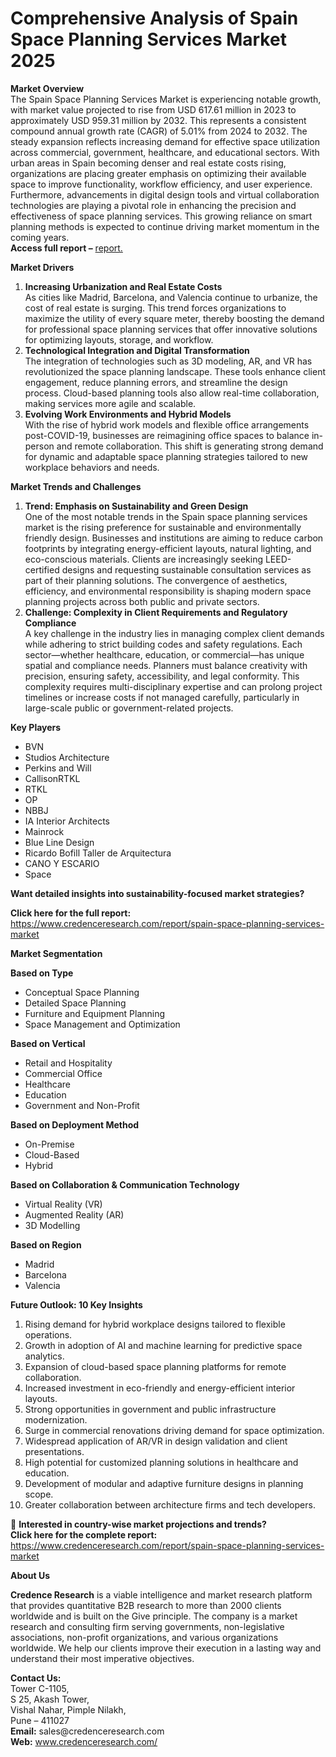 # Comprehensive Analysis of Spain Space Planning Services Market 2025


<p><strong>Market Overview</strong><br /> The Spain Space Planning Services Market is experiencing notable growth, with market value projected to rise from USD 617.61 million in 2023 to approximately USD 959.31 million by 2032. This represents a consistent compound annual growth rate (CAGR) of 5.01% from 2024 to 2032. The steady expansion reflects increasing demand for effective space utilization across commercial, government, healthcare, and educational sectors. With urban areas in Spain becoming denser and real estate costs rising, organizations are placing greater emphasis on optimizing their available space to improve functionality, workflow efficiency, and user experience. Furthermore, advancements in digital design tools and virtual collaboration technologies are playing a pivotal role in enhancing the precision and effectiveness of space planning services. This growing reliance on smart planning methods is expected to continue driving market momentum in the coming years.<br /> <strong>Access full report &ndash;</strong> <a href="https://www.credenceresearch.com/report/spain-space-planning-services-market">report.</a></p>
<p><strong>Market Drivers</strong></p>
<ol>
<li><strong> Increasing Urbanization and Real Estate Costs</strong><br /> As cities like Madrid, Barcelona, and Valencia continue to urbanize, the cost of real estate is surging. This trend forces organizations to maximize the utility of every square meter, thereby boosting the demand for professional space planning services that offer innovative solutions for optimizing layouts, storage, and workflow.</li>
<li><strong> Technological Integration and Digital Transformation</strong><br /> The integration of technologies such as 3D modeling, AR, and VR has revolutionized the space planning landscape. These tools enhance client engagement, reduce planning errors, and streamline the design process. Cloud-based planning tools also allow real-time collaboration, making services more agile and scalable.</li>
<li><strong> Evolving Work Environments and Hybrid Models</strong><br /> With the rise of hybrid work models and flexible office arrangements post-COVID-19, businesses are reimagining office spaces to balance in-person and remote collaboration. This shift is generating strong demand for dynamic and adaptable space planning strategies tailored to new workplace behaviors and needs.</li>
</ol>
<p><strong>Market Trends and Challenges</strong></p>
<ol>
<li><strong> Trend: Emphasis on Sustainability and Green Design</strong><br /> One of the most notable trends in the Spain space planning services market is the rising preference for sustainable and environmentally friendly design. Businesses and institutions are aiming to reduce carbon footprints by integrating energy-efficient layouts, natural lighting, and eco-conscious materials. Clients are increasingly seeking LEED-certified designs and requesting sustainable consultation services as part of their planning solutions. The convergence of aesthetics, efficiency, and environmental responsibility is shaping modern space planning projects across both public and private sectors.</li>
<li><strong> Challenge: Complexity in Client Requirements and Regulatory Compliance</strong><br /> A key challenge in the industry lies in managing complex client demands while adhering to strict building codes and safety regulations. Each sector&mdash;whether healthcare, education, or commercial&mdash;has unique spatial and compliance needs. Planners must balance creativity with precision, ensuring safety, accessibility, and legal conformity. This complexity requires multi-disciplinary expertise and can prolong project timelines or increase costs if not managed carefully, particularly in large-scale public or government-related projects.</li>
</ol>
<p><strong>Key Players</strong></p>
<ul>
<li>BVN</li>
<li>Studios Architecture</li>
<li>Perkins and Will</li>
<li>CallisonRTKL</li>
<li>RTKL</li>
<li>OP</li>
<li>NBBJ</li>
<li>IA Interior Architects</li>
<li>Mainrock</li>
<li>Blue Line Design</li>
<li>Ricardo Bofill Taller de Arquitectura</li>
<li>CANO Y ESCARIO</li>
<li>Space</li>
</ul>
<p><strong>Want detailed insights into sustainability-focused market strategies?</strong></p>
<p><strong>Click here for the full report:</strong> <a href="https://www.credenceresearch.com/report/spain-space-planning-services-market">https://www.credenceresearch.com/report/spain-space-planning-services-market</a></p>
<p><strong>Market Segmentation</strong></p>
<p><strong>Based on Type</strong></p>
<ul>
<li>Conceptual Space Planning</li>
<li>Detailed Space Planning</li>
<li>Furniture and Equipment Planning</li>
<li>Space Management and Optimization</li>
</ul>
<p><strong>Based on Vertical</strong></p>
<ul>
<li>Retail and Hospitality</li>
<li>Commercial Office</li>
<li>Healthcare</li>
<li>Education</li>
<li>Government and Non-Profit</li>
</ul>
<p><strong>Based on Deployment Method</strong></p>
<ul>
<li>On-Premise</li>
<li>Cloud-Based</li>
<li>Hybrid</li>
</ul>
<p><strong>Based on Collaboration &amp; Communication Technology</strong></p>
<ul>
<li>Virtual Reality (VR)</li>
<li>Augmented Reality (AR)</li>
<li>3D Modelling</li>
</ul>
<p><strong>Based on Region</strong></p>
<ul>
<li>Madrid</li>
<li>Barcelona</li>
<li>Valencia</li>
</ul>
<p><strong>Future Outlook: 10 Key Insights</strong></p>
<ol>
<li>Rising demand for hybrid workplace designs tailored to flexible operations.</li>
<li>Growth in adoption of AI and machine learning for predictive space analytics.</li>
<li>Expansion of cloud-based space planning platforms for remote collaboration.</li>
<li>Increased investment in eco-friendly and energy-efficient interior layouts.</li>
<li>Strong opportunities in government and public infrastructure modernization.</li>
<li>Surge in commercial renovations driving demand for space optimization.</li>
<li>Widespread application of AR/VR in design validation and client presentations.</li>
<li>High potential for customized planning solutions in healthcare and education.</li>
<li>Development of modular and adaptive furniture designs in planning scope.</li>
<li>Greater collaboration between architecture firms and tech developers.</li>
</ol>
<p>📌 <strong>Interested in country-wise market projections and trends?</strong><br /> <strong>Click here for the complete report:</strong> <a href="https://www.credenceresearch.com/report/spain-space-planning-services-market">https://www.credenceresearch.com/report/spain-space-planning-services-market</a></p>
<p><strong>About Us</strong></p>
<p><strong>Credence Research</strong> is a viable intelligence and market research platform that provides quantitative B2B research to more than 2000 clients worldwide and is built on the Give principle. The company is a market research and consulting firm serving governments, non-legislative associations, non-profit organizations, and various organizations worldwide. We help our clients improve their execution in a lasting way and understand their most imperative objectives.</p>
<p><strong>Contact Us:</strong><br /> Tower C-1105,<br /> S 25, Akash Tower,<br /> Vishal Nahar, Pimple Nilakh,<br /> Pune &ndash; 411027<br /> <strong>Email:</strong> sales@credenceresearch.com<br /> <strong>Web:</strong> <a href="http://www.credenceresearch.com/">www.credenceresearch.com/</a></p>

